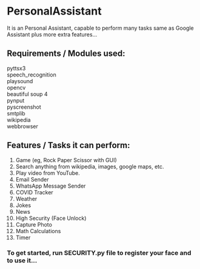# PersonalAssistant
It is an Personal Assistant, capable to perform many tasks same as Google Assistant plus more extra features...

## Requirements / Modules used:  
pyttsx3  
speech_recognition  
playsound  
opencv  
beautiful soup 4  
pynput  
pyscreenshot  
smtplib  
wikipedia  
webbrowser  

## Features / Tasks it can perform:  
1. Game (eg, Rock Paper Scissor with GUI)  
2. Search anything from wikipedia, images, google maps, etc.  
3. Play video from YouTube.  
4. Email Sender  
5. WhatsApp Message Sender  
6. COVID Tracker  
7. Weather  
8. Jokes  
9. News  
10. High Security (Face Unlock)  
11. Capture Photo  
12. Math Calculations  
13. Timer  

### To get started, run SECURITY.py file to register your face and to use it...
